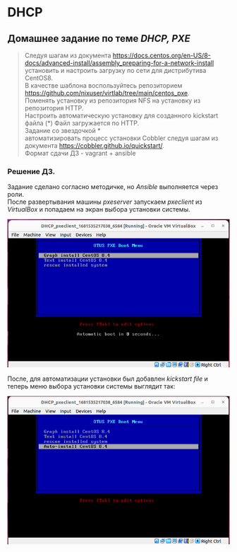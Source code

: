 # DHCP
## Домашнее задание по теме _DHCP, PXE_  
> Следуя шагам из документа https://docs.centos.org/en-US/8-docs/advanced-install/assembly_preparing-for-a-network-install
установить и настроить загрузку по сети для дистрибутива CentOS8.  
В качестве шаблона воспользуйтесь репозиторием https://github.com/nixuser/virtlab/tree/main/centos_pxe.  
Поменять установку из репозитория NFS на установку из репозитория HTTP.  
Настроить автоматическую установку для созданного kickstart файла (*) Файл загружается по HTTP.  
Задание со звездочкой *  
автоматизировать процесс установки Cobbler cледуя шагам из документа https://cobbler.github.io/quickstart/.  
Формат сдачи ДЗ - vagrant + ansible  

### Решение ДЗ.  
Задание сделано согласно методичке, но _Ansible_ выполняется через роли.  
После развертывания машины _pxeserver_ запускаем _pxeclient_ из _VirtualBox_  и попадаем на экран выбора установки системы.  

![](https://github.com/Vitaliy7/DHCP/blob/main/screenshots/1.png?raw=true)

После, для автоматизации установки был добавлен _kickstart file_ и теперь меню выбора установки системы выглядит так:  

![](https://github.com/Vitaliy7/DHCP/blob/main/screenshots/2.png?raw=true)
